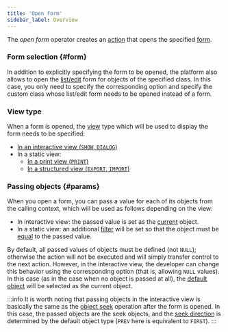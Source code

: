 ```yaml
---
title: 'Open form'
sidebar_label: Overview
---
```


The *open form* operator creates an [action](Actions.md) that opens the specified [form](Forms.md).

### Form selection {#form}

In addition to explicitly specifying the form to be opened, the platform also allows to open the [list/edit](Interactive_view.md#edtClass) form for objects of the specified class. In this case, you only need to specify the corresponding option and specify the custom class whose list/edit form needs to be opened instead of a form.

### View type

When a form is opened, the [view](Form_views.md) type which will be used to display the form needs to be specified:

-   [In an interactive view (`SHOW`, `DIALOG`)](In_an_interactive_view_SHOW_DIALOG.md)
-   In a static view:
    -   [In a print view (`PRINT`)](In_a_print_view_PRINT.md)
    -   [In a structured view (`EXPORT`, `IMPORT`)](In_a_structured_view_EXPORT_IMPORT.md)

### Passing objects {#params}

When you open a form, you can pass a value for each of its objects from the calling context, which will be used as follows depending on the view:

-   In interactive view: the passed value is set as the [current](Form_structure.md#currentObject) object.
-   In a static view: an additional [filter](Form_structure.md#filters) will be set so that the object must be [equal](Comparison_operators_=_etc.md) to the passed value.

By default, all passed values of objects must be defined (not `NULL`); otherwise the action will not be executed and will simply transfer control to the next action. However, in the interactive view, the developer can change this behavior using the corresponding option (that is, allowing `NULL` values). In this case (as in the case when no object is passed at all), the [default object](Interactive_view.md#defaultobject) will be selected as the current object. 


:::info
It is worth noting that passing objects in the interactive view is basically the same as the [object seek](Search_SEEK.md) operation after the form is opened. In this case, the passed objects are the seek objects, and the [seek direction](Search_SEEK.md#direction) is determined by the default object type (`PREV` here is equivalent to `FIRST`).
:::

